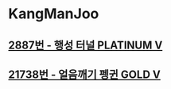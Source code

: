 # KangManJoo
## [2887번 - 행성 터널 PLATINUM V](https://www.acmicpc.net/problem/2887)
## [21738번 - 얼음깨기 펭귄 GOLD V](https://www.acmicpc.net/problem/21738)


